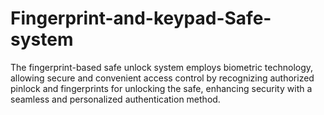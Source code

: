 # Fingerprint-and-keypad-Safe-system
The fingerprint-based safe unlock system employs biometric technology, allowing secure and convenient access control by recognizing authorized pinlock and fingerprints for unlocking the safe, enhancing security with a seamless and personalized authentication method.
